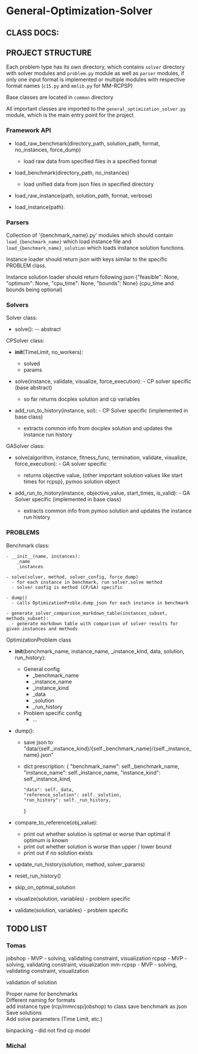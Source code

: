 # General-Optimization-Solver


## CLASS DOCS:

## PROJECT STRUCTURE
Each problem type has its own directory, which contains `solver` directory with solver modules and `problem.py` module as well as `parser` modules, if only one input format is implemented or multiple modules with respective format names (`c15.py` and `mmlib.py` for MM-RCPSP)

Base classes are located in `common` directory

All important classes are imported to the `general_optimization_solver.py` module, which is the main entry point for the project

### Framework API

  - load_raw_benchmark(directory_path, solution_path, format, no_instances, force_dump)
    - load raw data from specified files in a specified format

  - load_benchmark(directory_path, no_instances)
    - load unified data from json files in specified directory

  - load_raw_instance(path, solution_path, format, verbose)

  - load_instance(path):

### Parsers

Collection of '{benchmark_name}.py' modules which should contain `load_{benchmark_name}` which load instance file and `load_{benchmark_name}_solution` which loads instance solution functions.  

Instance loader should return json with keys similar to the specific PROBLEM class.  

Instance solution loader should return following json {"feasible": None, "optimum": None, "cpu_time": None, "bounds": None} (cpu_time and bounds being optional)
    
### Solvers

Solver class:
    
  - solve(): -- abstract

CPSolver class:  

  - __init__(TimeLimit, no_workers):  
      - solved  
      - params  

  - solve(instance, validate, visualize, force_execution): - CP solver specific (base abstract)
    - so far returns docplex solution and cp variables

  - add_run_to_history(instance, sol): - CP Solver specific (implemented in base class)
    - extracts common info from docplex solution and updates the instance run history
  
GASolver class:

  - solve(algorithm, instance, fitness_func, termination, validate, visualize, force_execution): - GA solver specific
    - returns objective value, {other important solution values like start times for rcpsp}, pymoo solution object

  - add_run_to_history(instance, objective_value, start_times, is_valid): - GA Solver specific (implemented in base class)
    - extracts common info from pymoo solution and updates the instance run history

### PROBLEMS
Benchmark class:  

    - __init__(name, instances):  
        _name  
        _instances  

    - solve(solver, method, solver_config, force_dump)
      - for each instance in benchmark, run solver.solve method 
      - solver config is method (CP/GA) specific

    - dump()
      - calls OptimizationProble.dump_json for each instance in benchmark

    - generate_solver_comparison_markdown_table(instances_subset, methods_subset):
      - generate markdown table with comparison of solver results for given instances and methods


OptimizationProblem class

  - __init__(benchmark_name, instance_name, _instance_kind, data, solution, run_history):  
    - General config  
      - _benchmark_name  
      - _instance_name  
      - _instance_kind  
      - _data  
      - _solution  
      - _run_history  
    - Problem specific config  
      - ...
  
  - dump():
    - save json to "data/{self._instance_kind}/{self._benchmark_name}/{self._instance_name}.json"
    - dict prescription:
      {
          "benchmark_name": self._benchmark_name,
          "instance_name": self._instance_name,
          "instance_kind": self._instance_kind,

          "data": self._data,
          "reference_solution": self._solution,
          "run_history": self._run_history,
      }
  - compare_to_reference(obj_value):
    - print out whether solution is optimal or worse than optimal if optimum is known
    - print out whether solution is worse than upper / lower bound
    - print out if no solution exists

  - update_run_history(solution, method, solver_params)
  - reset_run_history()

  - skip_on_optimal_solution

  - visualize(solution, variables) - problem specific
  - validate(solution, variables) - problem specific

## TODO LIST
### Tomas
jobshop - MVP - solving, validating constraint, visualization
rcpsp - MVP - solving, validating constraint, visualization
mm-rcpsp - MVP - solving, validating constraint, visualization

validation of solution

Proper name for benchmarks  
Different naming for formats  
add instance type (rcp/mmrcsp/jobshop) to class
save benchmark as json  
Save solutions  
Add solve parameters (Time Limit, etc.)

binpacking - did not find cp model

### Michal

